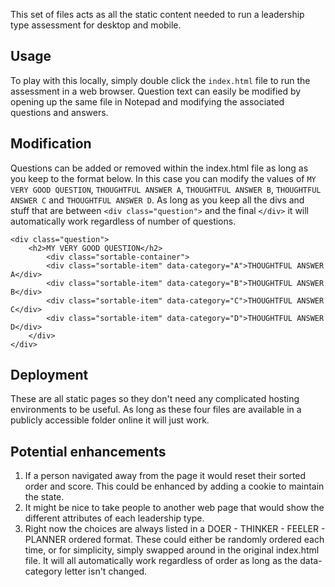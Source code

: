 This set of files acts as all the static content needed to run a leadership type assessment for desktop and mobile.

## Usage
To play with this locally, simply double click the `index.html` file to run the assessment in a web browser.
Question text can easily be modified by opening up the same file in Notepad and modifying the associated questions and answers.

## Modification
Questions can be added or removed within the index.html file as long as you keep to the format below. 
In this case you can modify the values of `MY VERY GOOD QUESTION`, `THOUGHTFUL ANSWER A`, `THOUGHTFUL ANSWER B`, `THOUGHTFUL ANSWER C` and `THOUGHTFUL ANSWER D`.
As long as you keep all the divs and stuff that are between `<div class="question">` and the final `</div>` it will automatically work regardless of number of questions.

```
<div class="question">
    <h2>MY VERY GOOD QUESTION</h2>
        <div class="sortable-container">
        <div class="sortable-item" data-category="A">THOUGHTFUL ANSWER A</div>
        <div class="sortable-item" data-category="B">THOUGHTFUL ANSWER B</div>
        <div class="sortable-item" data-category="C">THOUGHTFUL ANSWER C</div>
        <div class="sortable-item" data-category="D">THOUGHTFUL ANSWER D</div>
    </div>
</div>
```

## Deployment
These are all static pages so they don't need any complicated hosting environments to be useful. As long as these four files are available in a publicly accessible folder online it will just work.

## Potential enhancements
1. If a person navigated away from the page it would reset their sorted order and score. This could be enhanced by adding a cookie to maintain the state.
2. It might be nice to take people to another web page that would show the different attributes of each leadership type.
3. Right now the choices are always listed in a DOER - THINKER - FEELER - PLANNER ordered format. These could either be randomly ordered each time, or for simplicity, simply swapped around in the original index.html file. It will all automatically work regardless of order as long as the data-category letter isn't changed.

